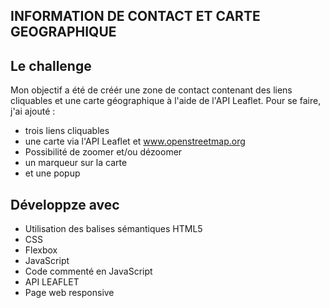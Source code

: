 ## INFORMATION DE CONTACT ET CARTE GEOGRAPHIQUE

## Le challenge

Mon objectif a été de créér une zone de contact contenant des liens cliquables et une carte géographique à l'aide de l'API Leaflet. Pour se faire, j'ai ajouté :

- trois liens cliquables
- une carte via l'API Leaflet et www.openstreetmap.org
- Possibilité de zoomer et/ou dézoomer
- un marqueur sur la carte
- et une popup

## Développze avec

- Utilisation des balises sémantiques HTML5
- CSS
- Flexbox
- JavaScript
- Code commenté en JavaScript
- API LEAFLET
- Page web responsive
